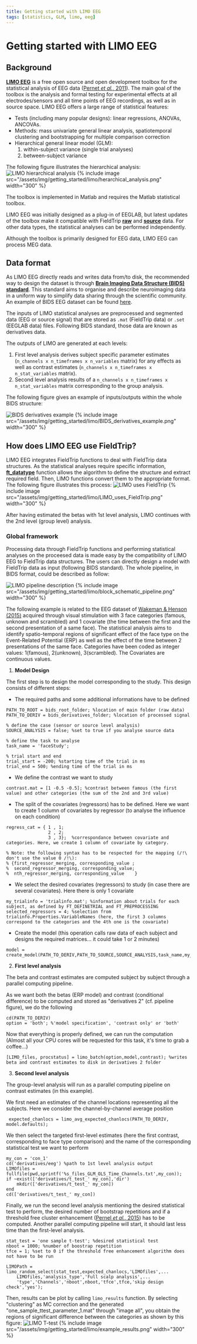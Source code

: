 ```yaml
---
title: Getting started with LIMO EEG
tags: [statistics, GLM, limo, eeg]
---
```


# Getting started with LIMO EEG

## Background

**[LIMO EEG](https://github.com/LIMO-EEG-Toolbox/limo_tools/wiki)** is a free open source and open development toolbox for the statistical analysis of EEG data ([Pernet *et al.*, 2011](https://doi.org/10.1155/2011/831409)). The main goal of the toolbox is the analysis and formal testing for experimental effects at all electrodes/sensors and
all time points of EEG recordings, as well as in source space. LIMO EEG offers a large range of statistical features:
- Tests (including many popular designs): linear regressions, ANOVAs, ANCOVAs.
- Methods: mass univariate general linear analysis, spatiotemporal clustering and bootstrapping for multiple comparison correction
- Hierarchical general linear model (GLM):
	1. within-subject variance (single trial analyses)
	2. between-subject variance

The following figure illustrates the hierarchical analysis:
![LIMO hierarchical analysis](/assets/img/getting_started/limo/herarchical_analysis.png)
{% include image src="/assets/img/getting_started/limo/herarchical_analysis.png" width="300" %}


The toolbox is implemented in Matlab and requires the Matlab statistical toolbox.

LIMO EEG was initially designed as a plug-in of EEGLAB, but latest updates of the toolbox make it compatible with FieldTrip **[raw](https://www.fieldtriptoolbox.org/reference/ft_datatype_raw/)** and **[source](https://www.fieldtriptoolbox.org/reference/ft_datatype_source/)** data. For other data types, the statistical analyses can be performed independently.

Although the toolbox is primarily designed for EEG data, LIMO EEG can process MEG data.

## Data format

As LIMO EEG directly reads and writes data from/to disk, the recommended way to design the dataset is through **[Brain Imaging Data Structure (BIDS) standard](https://bids.neuroimaging.io/index.html)**. This standard aims to organise and describe neuroimaging data in a uniform way to simplify data sharing through the scientific community. An example of BIDS EEG dataset can be found [here](https://www.fieldtriptoolbox.org/example/bids/).

The inputs of LIMO statistical analyses are preprocessed and segmented data (EEG or source signal) that are stored as `.mat` (FieldTrip data) or `.set` (EEGLAB data) files. Following BIDS standard, those data are known as derivatives data.

The outputs of LIMO are generated at each levels:
1. First level analysis derives subject specific parameter estimates (`n_channels x n_timeframes x n_variables` matrix) for any effects as well as contrast estimates (`n_channels x n_timeframes x n_stat_variables` matrix). 
2. Second level analysis results of a `n_channels x n_timeframes x n_stat_variables` matrix corresponding to the group analysis.

The following figure gives an example of inputs/outputs within the whole BIDS structure:

![BIDS derivatives example](/assets/img/getting_started/limo/BIDS_derivatives_example.png)
{% include image src="/assets/img/getting_started/limo/BIDS_derivatives_example.png" width="300" %}


## How does LIMO EEG use FieldTrip?

LIMO EEG integrates FieldTrip functions to deal with FieldTrip data structures. As the statistical analyses require specific information, **[ft_datatype](https://www.fieldtriptoolbox.org/reference/ft_datatype/)** function allows the algorithm to define the structure and extract required field. Then, LIMO functions convert them to the appropriate format. The following figure illustrates this process:
![LIMO uses FieldTrip](/assets/img/getting_started/limo/LIMO_uses_FieldTrip.png)
{% include image src="/assets/img/getting_started/limo/LIMO_uses_FieldTrip.png" width="300" %}


After having estimated the betas with 1st level analysis, LIMO continues with the 2nd level (group level) analysis.

### Global framework

Processing data through FieldTrip functions and performing statistical analyses on the proceesed data is made easy by the compatibility of LIMO EEG to FieldTrip data structures. The users can directly design a model with FieldTrip data as input (following BIDS standard). The whole pipeline, in BIDS format, could be described as follow:

![LIMO pipeline description](/assets/img/getting_started/limo/block_schematic_pipeline.png)
{% include image src="/assets/img/getting_started/limo/block_schematic_pipeline.png" width="300" %}

The following example is related to the EEG dataset of [Wakeman & Henson (2015)](https://www.nature.com/articles/sdata20151) acquired through visual stimulation with 3 face categories (famous, unknown and scrambled) and 1 covariate (the time between the first and the second presentation of a same face). The statistical analysis aims to identify spatio-temporal regions of significant effect of the face type on the Event-Related Potential (ERP) as well as the effect of the time between 2 presentations of the same face. Categories have been coded as integer values: 1(famous), 2(unknown), 3(scrambled). The Covariates are continuous values.

1. **Model Design**

The first step is to design the model corresponding to the study. This design consists of different steps:

- The required paths and some additional informations have to be defined
```
PATH_TO_ROOT = bids_root_folder; %location of main folder (raw data)
PATH_TO_DERIV = bids_derivatives_folder; %location of processed signal

% define the case (sensor or source level analysis)
SOURCE_ANALYSIS = false; %set to true if you analyse source data

% define the task to analyse
task_name = 'faceStudy';

% trial start and end
trial_start = -200; %starting time of the trial in ms
trial_end = 500; %ending time of the trial in ms
```

- We define the contrast we want to study
```
contrast.mat = [1 -0.5 -0.5]; %contrast between famous (the first value) and other categories (the sum of the 2nd and 3rd value)
```

- The split of the covariates (regressors) has to be defined. Here we want to create 1 column of covariates by regressor (to analyse the influence on each condition)
```
regress_cat = { 1 , 1;   
                2 , 2;
                3 , 3};  %correspondance between covariate and categories. Here, we create 1 column of covariate by category.

% Note: the following syntax has to be respected for the mapping (/!\ don't use the value 0 /!\):
% {first_regressor_merging, corresponding_value ;
%  second_regressor_merging, corresponding_value;
%  nth_regressor_merging, corresponding_value    }
```

- We select the desired covariates (regressors) to study (in case there are several covariates). Here there is only  1 covariate
```
my_trialinfo = 'trialinfo.mat'; %information about trials for each subject, as defined by FT_DEFINETRIAL and FT_PREPROCESSING
selected_regressors = 4; %selection from trialinfo.Properties.VariableNames (here, the first 3 columns correspond to the categories and the 4th one is the covariate)
```

- Create the model (this operation calls raw data of each subject and designs the required matrices... it could take 1 or 2 minutes)
```
model = create_model(PATH_TO_DERIV,PATH_TO_SOURCE,SOURCE_ANALYSIS,task_name,my_trialinfo,trial_start,trial_end,selected_regressors,regress_cat);
```

2. **First level analysis**

The beta and contrast estimates are computed subject by subject through a parallel computing pipeline.

As we want both the betas (ERP model) and contrast (conditional difference) to be computed and stored as "derivatives 2" (cf. pipeline figure), we do the following
```
cd(PATH_TO_DERIV)
option = 'both'; %'model specification', 'contrast only' or 'both'
```

Now that everything is properly defined, we can run the computation (Almost all your CPU cores will be requested for this task, it's time to grab a coffee...)
```
[LIMO_files, procstatus] = limo_batch(option,model,contrast); %writes beta and contrast estimates to disk in derivatives 2 folder
```

3. **Second level analysis**

The group-level analysis will run as a parallel computing pipeline on contrast estimates (in this example).

We first need an estimates of the channel locations representing all the subjects. Here we consider the channel-by-channel average position
```
 expected_chanlocs = limo_avg_expected_chanlocs(PATH_TO_DERIV, model.defaults);
```

We then select the targeted first-level estimates (here the first contrast, corresponding to face type comparison) and the name of the corresponding statistical test we want to perform
```
my_con = 'con_1'
cd('derivatives/eeg') %path to 1st level analysis output
LIMOfiles = fullfile(pwd,sprintf('%s_files_GLM_OLS_Time_Channels.txt',my_con));
if ~exist(['derivatives/t_test_' my_con],'dir')
    mkdir(['derivatives/t_test_' my_con])
end
cd(['derivatives/t_test_' my_con])
```

Finally, we run the second level analysis mentioning the desired statistical test to perform, the desired number of bootstrap repetitions and if a threshold free cluster enhancement ([Pernel *et al.*, 2015](https://www.ncbi.nlm.nih.gov/pmc/articles/PMC4510917/)) has to be computed. Another parallel computing pipeline will start, it should last less time than the first-level analysis.
```
stat_test = 'one sample t-test'; %desired statistical test
nboot = 1000; %number of boostrap repetition
tfce = 1; %set to 0 if the threshold free enhancement algorithm does not have to be run

LIMOPath = limo_random_select(stat_test,expected_chanlocs,'LIMOfiles',... 
    LIMOfiles,'analysis_type','Full scalp analysis',...
    'type','Channels','nboot',nboot,'tfce',tfce,'skip design check','yes');
```

Then, results can be plot by calling `limo_results` function. By selecting "clustering" as MC correction and the generated "one_sample_ttest_parameter_1.mat" through "image all", you obtain the regions of significant difference between the categories as shown by this figure:
![LIMO T-test](/assets/img/getting_started/limo/example_results.png)
{% include image src="/assets/img/getting_started/limo/example_results.png" width="300" %}